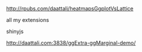http://rpubs.com/daattali/heatmapsGgplotVsLattice

all my extensions

shinyjs

http://daattali.com:3838/ggExtra-ggMarginal-demo/
